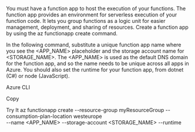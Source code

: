 You must have a function app to host the execution of your functions. The function app provides an environment for serverless execution of your function code. It lets you group functions as a logic unit for easier management, deployment, and sharing of resources. Create a function app by using the az functionapp create command.

In the following command, substitute a unique function app name where you see the <APP_NAME> placeholder and the storage account name for <STORAGE_NAME>. The <APP_NAME> is used as the default DNS domain for the function app, and so the name needs to be unique across all apps in Azure. You should also set the <language> runtime for your function app, from dotnet (C#) or node (JavaScript).

Azure CLI

Copy

Try It
az functionapp create --resource-group myResourceGroup --consumption-plan-location westeurope \
--name <APP_NAME> --storage-account  <STORAGE_NAME> --runtime <language>